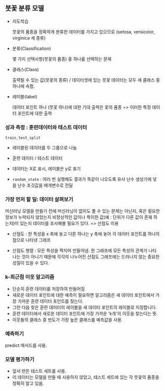 ## 붓꽃 분류 모델

- 지도학습

  붓꽃의 품종을 정확하게 분류한 데이터를 가지고 있으므로 (setosa, versicolor, virginica 세 종류)

- 분류(Classification)

  몇 가지 선택사항(붓꽃의 품종) 중 하나를 선택하는 문제

- 클래스(Class)

  출력될 수  있는 값(붓꽃의 종류) / 데이터셋에 있는 붓꽃 데이터는 모두 세 클래스 중 하나에 속함.

- 레이블(label)

  데이터 포인트 하나 (붓꽃 하나)에 대한 기대 출력은 꽃의 품종 => 이러한 특정 데이터 포인트에 대한 출력



### 성과 측정 : 훈련데이터와 테스트 데이터

`train_test_split`

- 레이블된 데이터를 두 그룹으로 나눔
- 훈련 데이터 / 테스트 데이터
- 데이터는 X로 표시, 레이블은 y로 표기

- `random_state`  : 여러 번 실행해도 결과가 똑같이 나오도록 유사 난수 생성기에 넣을 난수 초깃값을 매개변수로 전달



### 가장 먼저 할 일: 데이터 살펴보기

머신러닝 모델을 만들기 전에 머신러닝이 없이도 풀 수 있는 문제는 아닌지, 혹은 필요한 정보가 누락되지 않았는지 비정상적인 값이나 특이한 값(예 : 단위가 다른 값이 존재 하는지)이 있는지 데이터를 조사해볼 필요가 있다. => 산점도 이용

- 산점도 : 한 특성을 x 축에 놓고 다른 하나는 y 축에 놓아 각 데이터 포인트를 하나의 점으로 나타낸 그래프

- 산점도 행렬 : 모든 특성을 짝지어 만들어냄. 한 그래프에 모든 특성의 관계가 나타나는 것이 아니기 때문에 각각의 나누어진 산점도 그래프에는 드러나지 않는 중요한 성질이 있을 수 있다.



### k-최근점 이웃 알고리즘

- 단순히 훈련 데이터를 저장하여 만들어짐
- 새로운 데이터 포인트에 대한 예측이 필요하면 알고리즘은 새 데이터 포인트에서 가장 가까운 훈련 데이터 포인트를 찾는다.
- 그런 다음 찾은 훈련 데이터의 레이블을 새 데이터 포인트의 레이블로 지정합니다.
- 훈련 데이터에서 새로운 데이터 포인트에 가장 가까운 'k개'의 이웃을 찾는다는 뜻.
- 이웃들의 클래스 중 빈도가 가장 높은 클래스를 예측값을 사용.



### 예측하기

predict 매서드를 사용.



### 모델 평가하기

- 앞서 만든 테스트 세트를 사용.
- 이 데이터는 모델을 만들 때 사용하지 않았고, 테스트 세트에 있는 각 붓꽃의 품종을 정확히 알고 있음.



